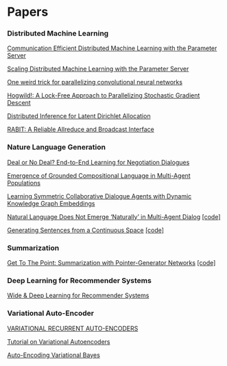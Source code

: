 # Papers

### Distributed Machine Learning
[Communication Efficient Distributed Machine
Learning with the Parameter Server
](http://www.cs.cmu.edu/~muli/file/parameter_server_nips14.pdf)

[Scaling Distributed Machine Learning with the Parameter Server](http://www.cs.cmu.edu/~muli/file/parameter_server_osdi14.pdf)

[One weird trick for parallelizing convolutional neural networks](https://arxiv.org/pdf/1404.5997.pdf)

[Hogwild!: A Lock-Free Approach to Parallelizing Stochastic
Gradient Descent
](https://arxiv.org/pdf/1106.5730v2.pdf)

[Distributed Inference for Latent Dirichlet Allocation
](http://www.ics.uci.edu/~newman/pubs/NIPS2007.FINAL.pdf)

[RABIT: A Reliable Allreduce and Broadcast Interface](http://x-algo.cn/wp-content/uploads/2016/09/rabit.pdf)

### Nature Language Generation
[Deal or No Deal? End-to-End Learning for Negotiation Dialogues](https://arxiv.org/pdf/1706.05125.pdf)

[Emergence of Grounded Compositional Language in Multi-Agent Populations](https://arxiv.org/pdf/1703.04908.pdf)

[Learning Symmetric Collaborative Dialogue Agents with Dynamic Knowledge Graph Embeddings](https://arxiv.org/pdf/1704.07130.pdf)

[Natural Language Does Not Emerge ‘Naturally’ in Multi-Agent Dialog](https://arxiv.org/pdf/1706.08502.pdf)  [[code]](https://github.com/batra-mlp-lab/lang-emerge)

[Generating Sentences from a Continuous Space](https://arxiv.org/pdf/1511.06349.pdf)  [[code]](https://github.com/Chung-I/Variational-Recurrent-Autoencoder-Tensorflow)


### Summarization
[Get To The Point: Summarization with Pointer-Generator Networks](https://arxiv.org/pdf/1704.04368.pdf) [[code]](https://github.com/abisee/pointer-generator)

### Deep Learning for Recommender Systems

[Wide & Deep Learning for Recommender Systems](https://arxiv.org/pdf/1606.07792.pdf)

### Variational Auto-Encoder

[VARIATIONAL RECURRENT AUTO-ENCODERS](https://arxiv.org/pdf/1412.6581.pdf)

[Tutorial on Variational Autoencoders](https://arxiv.org/pdf/1606.05908.pdf)

[Auto-Encoding Variational Bayes](https://arxiv.org/pdf/1312.6114.pdf)
